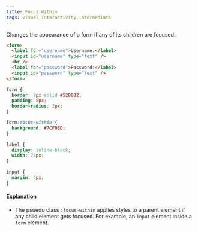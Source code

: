 ```yaml
---
title: Focus Within
tags: visual,interactivity,intermediate
---
```


Changes the appearance of a form if any of its children are focused.

```html
<form>
  <label for="username">Username:</label>
  <input id="username" type="text" />
  <br />
  <label for="password">Password:</label>
  <input id="password" type="text" />
</form>
```

```css
form {
  border: 2px solid #52B882;
  padding: 8px;
  border-radius: 2px;
}

form:focus-within {
  background: #7CF0BD;
}

label {
  display: inline-block;
  width: 72px;
}

input {
  margin: 4px;
}
```

#### Explanation

- The psuedo class `:focus-within` applies styles to a parent element if any child element gets focused. For example, an `input` element inside a `form` element.

